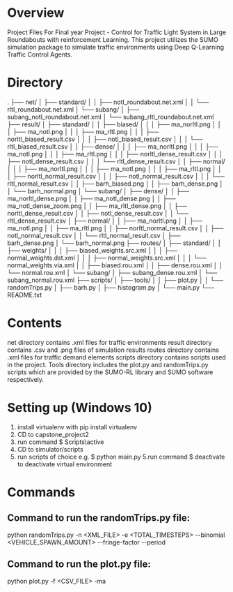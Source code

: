 # Overview
Project Files For Final year Project - Control for Traffic Light System in Large Roundabouts with reinforcement Learning.
This project utilizes the SUMO simulation package to simulate traffic environments using Deep Q-Learning Traffic Control Agents.



# Directory

.
├── net/
│   ├── standard/
│   │   ├── notl_roundabout.net.xml
│   │   └── rltl_roundabout.net.xml
│   └── subang/
│       ├── subang_notl_roundabout.net.xml
│       └── subang_rltl_roundabout.net.xml
├── result/
│   ├── standard/
│   │   ├── biased/
│   │   │   ├── ma_norltl.png
│   │   │   ├── ma_notl.png
│   │   │   ├── ma_rltl.png
│   │   │   ├── norltl_biased_result.csv
│   │   │   ├── notl_biased_result.csv
│   │   │   └── rltl_biased_result.csv
│   │   ├── dense/
│   │   │   ├── ma_norltl.png
│   │   │   ├── ma_notl.png
│   │   │   ├── ma_rltl.png
│   │   │   ├── norltl_dense_result.csv
│   │   │   ├── notl_dense_result.csv
│   │   │   └── rltl_dense_result.csv
│   │   ├── normal/
│   │   │   ├── ma_norltl.png
│   │   │   ├── ma_notl.png
│   │   │   ├── ma_rltl.png
│   │   │   ├── norltl_normal_result.csv
│   │   │   ├── notl_normal_result.csv
│   │   │   └── rltl_normal_result.csv
│   │   ├── barh_biased.png
│   │   ├── barh_dense.png
│   │   └── barh_normal.png
│   └── subang/
│       ├── dense/
│       │   ├── ma_norltl_dense.png
│       │   ├── ma_notl_dense.png
│       │   ├── ma_notl_dense_zoom.png
│       │   ├── ma_rltl_dense.png
│       │   ├── norltl_dense_result.csv
│       │   ├── notl_dense_result.csv
│       │   └── rltl_dense_result.csv
│       ├── normal/
│       │   ├── ma_norltl.png
│       │   ├── ma_notl.png
│       │   ├── ma_rltl.png
│       │   ├── norltl_normal_result.csv
│       │   ├── notl_normal_result.csv
│       │   └── rltl_normal_result.csv
│       ├── barh_dense.png
│       └── barh_normal.png
├── routes/
│   ├── standard/
│   │   ├── weights/
│   │   │   ├── biased_weights.src.xml
│   │   │   ├── normal_weights.dst.xml
│   │   │   ├── normal_weights.src.xml
│   │   │   └── normal_weights.via.xml
│   │   ├── biased.rou.xml
│   │   ├── dense.rou.xml
│   │   └── normal.rou.xml
│   └── subang/
│       ├── subang_dense.rou.xml
│       └── subang_normal.rou.xml
├── scripts/
│   ├── tools/
│   │   ├── plot.py
│   │   └── randomTrips.py
│   ├── barh.py
│   ├── histogram.py
│   └── main.py
└── README.txt



# Contents

net directory contains .xml files for traffic environments
result directory contains .csv and .png files of simulation results
routes directory contains .xml files for traffic demand elements
scripts directory contains scripts used in the project. Tools directory includes the plot.py and randomTrips.py scripts which are provided by the SUMO-RL library and SUMO software respectively.


# Setting up (Windows 10)

1. install virtualenv with pip install virtualenv
2. CD to capstone_project2
3. run command $ Scripts\active
4. CD to simulator/scripts
5. run scripts of choice e.g. $ python main.py
5.run command $ deactivate
	to deactivate virtual environment



# Commands

## Command to run the randomTrips.py file:
python randomTrips.py -n <XML_FILE> -e <TOTAL_TIMESTEPS> --binomial <VEHICLE_SPAWN_AMOUNT> --fringe-factor <MAX> --period <FLOAT>

## Command to run the plot.py file:
python plot.py -f <CSV_FILE> -ma <FLOAT>
